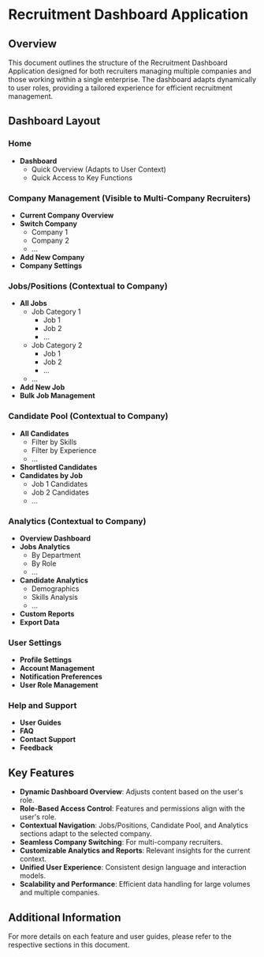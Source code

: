 # Recruitment Dashboard Application

## Overview
This document outlines the structure of the Recruitment Dashboard Application designed for both recruiters managing multiple companies and those working within a single enterprise. The dashboard adapts dynamically to user roles, providing a tailored experience for efficient recruitment management.

## Dashboard Layout

### Home
- **Dashboard**
  - Quick Overview (Adapts to User Context)
  - Quick Access to Key Functions

### Company Management (Visible to Multi-Company Recruiters)
- **Current Company Overview**
- **Switch Company**
  - Company 1
  - Company 2
  - ...
- **Add New Company**
- **Company Settings**

### Jobs/Positions (Contextual to Company)
- **All Jobs**
  - Job Category 1
    - Job 1
    - Job 2
    - ...
  - Job Category 2
    - Job 1
    - Job 2
    - ...
  - ...
- **Add New Job**
- **Bulk Job Management**

### Candidate Pool (Contextual to Company)
- **All Candidates**
  - Filter by Skills
  - Filter by Experience
  - ...
- **Shortlisted Candidates**
- **Candidates by Job**
  - Job 1 Candidates
  - Job 2 Candidates
  - ...

### Analytics (Contextual to Company)
- **Overview Dashboard**
- **Jobs Analytics**
  - By Department
  - By Role
  - ...
- **Candidate Analytics**
  - Demographics
  - Skills Analysis
  - ...
- **Custom Reports**
- **Export Data**

### User Settings
- **Profile Settings**
- **Account Management**
- **Notification Preferences**
- **User Role Management**

### Help and Support
- **User Guides**
- **FAQ**
- **Contact Support**
- **Feedback**

## Key Features

- **Dynamic Dashboard Overview**: Adjusts content based on the user's role.
- **Role-Based Access Control**: Features and permissions align with the user's role.
- **Contextual Navigation**: Jobs/Positions, Candidate Pool, and Analytics sections adapt to the selected company.
- **Seamless Company Switching**: For multi-company recruiters.
- **Customizable Analytics and Reports**: Relevant insights for the current context.
- **Unified User Experience**: Consistent design language and interaction models.
- **Scalability and Performance**: Efficient data handling for large volumes and multiple companies.

## Additional Information

For more details on each feature and user guides, please refer to the respective sections in this document.
